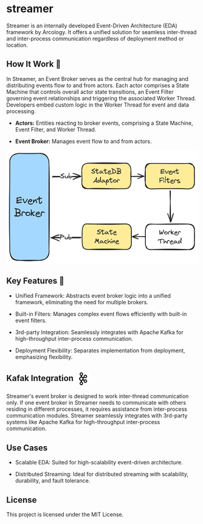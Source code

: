 # streamer

Streamer is an internally developed Event-Driven Architecture (EDA) framework by Arcology. It offers a unified solution for seamless inter-thread and inter-process communication regardless of deployment method or location. 

## How It Work 🔨

In Streamer, an Event Broker serves as the central hub for managing and distributing events flow to and from actors. Each actor comprises a State Machine that controls overall actor state transitions, an Event Filter governing event relationships and triggering the associated Worker Thread. Developers embed custom logic in the Worker Thread for event and data processing. 

- **Actors:** Entities reacting to broker events, comprising a State Machine, Event Filter, and Worker Thread.

- **Event Broker:** Manages event flow to and from actors.

<p align="center">
<img src="./img/broker-actor.png" alt="multi evms" height="300">
</p>

## Key Features 🎉

- Unified Framework: Abstracts event broker logic into a unified framework, eliminating the need for multiple brokers.

- Built-in Filters: Manages complex event flows efficiently with built-in event filters.

- 3rd-party Integration: Seamlessly integrates with Apache Kafka for high-throughput inter-process communication.

- Deployment Flexibility: Separates implementation from deployment, emphasizing flexibility.

<h2> Kafak Integration  <img align="center" height="40" src="./img/apache_kafka_icon_138937.svg">  </h3>

Streamer's event broker is designed to work inter-thread communication only. If one event broker in Streamer needs to communicate with others residing in different processes, it requires assistance from inter-process communication modules. Streamer seamlessly integrates with 3rd-party systems like Apache Kafka for high-throughput inter-process communication.

## Use Cases

- Scalable EDA: Suited for high-scalability event-driven architecture.

- Distributed Streaming: Ideal for distributed streaming with scalability, durability, and fault tolerance.

## License 
This project is licensed under the MIT License.


